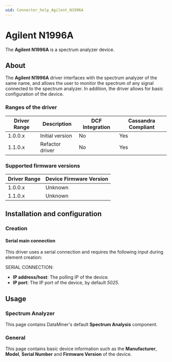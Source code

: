 ```yaml
---
uid: Connector_help_Agilent_N1996A
---
```


# Agilent N1996A

The **Agilent N1996A** is a spectrum analyzer device.

## About

The ****Agilent N1996A**** driver interfaces with the spectrum analyzer of the same name, and allows the user to monitor the spectrum of any signal connected to the spectrum analyzer. In addition, the driver allows for basic configuration of the device.

### Ranges of the driver

| **Driver Range** | **Description** | **DCF Integration** | **Cassandra Compliant** |
|------------------|-----------------|---------------------|-------------------------|
| 1.0.0.x          | Initial version | No                  | Yes                     |
| 1.1.0.x          | Refactor driver | No                  | Yes                     |

### Supported firmware versions

| **Driver Range** | **Device Firmware Version** |
|------------------|-----------------------------|
| 1.0.0.x          | Unknown                     |
| 1.1.0.x          | Unknown                     |

## Installation and configuration

### Creation

#### Serial main connection

This driver uses a serial connection and requires the following input during element creation:

SERIAL CONNECTION:

- **IP address/host**: The polling IP of the device.
- **IP port**: The IP port of the device, by default *5025*.

## Usage

### Spectrum Analyzer

This page contains DataMiner's default **Spectrum Analysis** component.

### General

This page contains basic device information such as the **Manufacturer**, **Model**, **Serial Number** and **Firmware Version** of the device.

